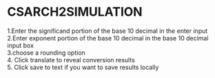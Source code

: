 # CSARCH2SIMULATION
1.Enter the significand portion of the base 10 decimal in the enter input<br/>
2.Enter exponent portion of the base 10 decimal in the base 10 decimal input box<br/>
3.choose a rounding option<br/>
4. Click translate to reveal conversion results<br/>
5. Click save to text if you want to save results locally<br/>

